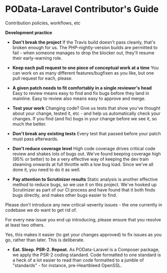 # POData-Laravel Contributor's Guide

Contribution policies, workflows, etc

**Development practice**

* **Don't break the project**
If the Travis build doesn't pass cleanly, that's broken enough for us.
The PHP-nightly-version builds are permitted to fail - when someone manages
to drop the blocker out, they'll resume their early-warning role.

* **Keep each pull request to one piece of conceptual work at a time**
You can work on as many different features/bugfixen as you like, but one
pull request for each, please.

* **A given patch needs to fit comfortably in a single reviewer's head**
Easy to review means easy to find and fix bugs before they land in
mainline.  Easy to review also means easy to approve and merge.

* **Test your work**
Changing code?  Give us tests that show you've thought about your change,
tested it, etc - and help us automatically check your changes.  If you
find (and fix) bugs in your change before we see it, so much the better.

* **Don't break any existing tests**
Every test that passed before your patch must pass afterwards.

* **Don't reduce coverage level**
High code coverage drives critical code review and shakes lots of bugs
out.  We've found keeping coverage high (95% or better) to be a very
effective way of keeping the dev train steaming onwards at full throttle
with a low bug load.  Since we've all done it, you need to do it as well.

* **Pay attention to Scrutinizer results**
Static analysis is another effective method to reduce bugs, so we use it
on this project.  We've hooked up Scrutinizer as part of our CI process
and have found that it both finds bugs directly, and makes other bugs
easier to find.

Please don't introduce any new critical-severity issues - the one
currently in codebase we do want to get rid of.

For every new issue you end up introducing, please ensure that you
resolve at least two others.

Yes, this makes it easier (to get your changes approved) to fix issues
as you go, rather than later.  This is deliberate.

* **Eat.  Sleep.  PSR-2.  Repeat.**
As POData-Laravel is a Composer package, we apply the PSR-2 coding
standard.  Code formatted to one standard is a heck of a lot easier to
read than code formatted to a jumble of "standards" - for instance,
pre-Heartbleed OpenSSL.

